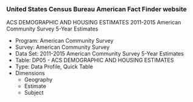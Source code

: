 ### United States Census Bureau American Fact Finder website

ACS DEMOGRAPHIC AND HOUSING ESTIMATES 2011-2015 American Community Survey 5-Year Estimates

- Program: American Community Survey
- Survey: American Community Survey
- Data Set: 2011-2015 American Community Survey 5-Year Estimates
- Table: DP05 - ACS DEMOGRAPHIC AND HOUSING ESTIMATES
- Type: Data Profile, Quick Table
- Dimensions
  - Geography
  - Estimate
  - Subject
